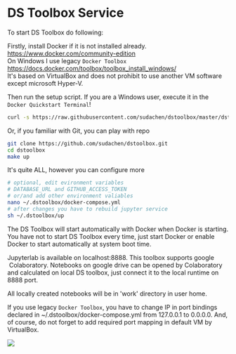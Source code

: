 # DS Toolbox Service

To start DS Toolbox do following:

Firstly, install Docker if it is not installed already.
https://www.docker.com/community-edition   
On Windows I use legacy `Docker Toolbox` https://docs.docker.com/toolbox/toolbox_install_windows/   
It's based on VirtualBox and does not prohibit to use another VM software except microsoft Hyper-V. 

Then run the setup script. If you are a Windows user, execute it in the `Docker Quickstart Terminal`!
```sh
curl -s https://raw.githubusercontent.com/sudachen/dstoolbox/master/dstoolbox-setup.sh | sh
```

Or, if you familiar with Git, you can play with repo

```sh
git clone https://github.com/sudachen/dstoolbox.git
cd dstoolbox
make up
```

It's quite ALL, however you can configure more

```sh
# optional, edit evironment variables 
# DATABASE_URL and GITHUB_ACCESS_TOKEN
# or/and add other environment valiables
nano ~/.dstoolbox/docker-compose.yml
# after changes you have to rebuild jupyter service
sh ~/.dstoolbox/up
````

The DS Toolbox will start automatically with Docker when Docker is starting. You have not to start DS Toolbox every time, just start Docker or enable Docker to start automatically at system boot time.

Jupyterlab is available on localhost:8888. This toolbox supports google  Colaboratory. Notebooks on google drive can be opened by Colaboratory and calculated on local DS toolbox, just connect it to the local runtime on 8888 port.

All locally created notebooks will be in 'work' directory in user home. 

If you use legacy `Docker Toolbox`, you have to change IP in port bindings declared in ~/.dstoolbox/docker-compose.yml from 127.0.0.1 to 0.0.0.0. And, of course, do not forget to add required port mapping in default VM by VirtualBox.

![](https://github.com/sudachen/dstoolbox/raw/master/docs/assets/virtualbox_ports.png)
